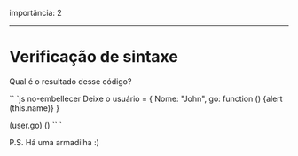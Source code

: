 importância: 2

---

# Verificação de sintaxe

Qual é o resultado desse código?


`` `js no-embellecer
Deixe o usuário = {
Nome: "John",
go: function () {alert (this.name)}
}

(user.go) ()
`` `

P.S. Há uma armadilha :)

